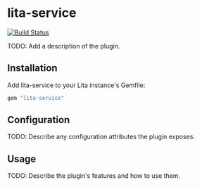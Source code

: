 # lita-service

[![Build Status](https://travis-ci.org/equintana/lita-service.png?branch=master)](https://travis-ci.org/equintana/lita-service)

TODO: Add a description of the plugin.

## Installation

Add lita-service to your Lita instance's Gemfile:

``` ruby
gem "lita-service"
```

## Configuration

TODO: Describe any configuration attributes the plugin exposes.

## Usage

TODO: Describe the plugin's features and how to use them.
